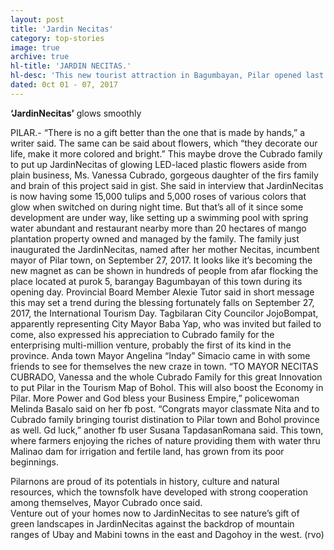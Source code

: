 ```yaml
---
layout: post
title: 'Jardin Necitas'
category: top-stories
image: true
archive: true
hl-title: 'JARDIN NECITAS.'
hl-desc: 'This new tourist attraction in Bagumbayan, Pilar opened last Wednesday. Named after Mayor NecitasCubrado, this garden is composed of LED lights that shines during night time even as environmentalists have their own criticism on this. In the photo are (L to R) Mayor Nita Cubrado, daughter Vanessa Cubrado and Board Member Kristine Alexie Tutor during the ribbon-cutting  ceremonies. (Photo by Ric V. Obedencio)'
dated: 0ct 01 - 07, 2017
---
```


**‘JardinNecitas’**
glows smoothly
 
PILAR.- “There is no a gift better than the one that is made by hands,” a writer said.
The same can be said about flowers, which “they decorate our life, make it more colored and bright.”
This maybe drove the Cubrado family to put up JardinNecitas of glowing LED-laced plastic flowers aside from plain business, Ms. Vanessa Cubrado, gorgeous daughter of the firs family and brain of this project said in gist.
She said in interview that JardinNecitas is now having some 15,000 tulips and 5,000 roses of various colors that glow when switched on during night time.
But that’s all of it since some development are under way, like setting up a swimming pool with spring water abundant and restaurant nearby more than 20 hectares of mango plantation property owned and managed by the family.
The family just inaugurated the JardinNecitas, named after her mother Necitas, incumbent mayor of Pilar town, on September 27, 2017.
It looks like it’s becoming the new magnet as can be shown in hundreds of people from afar flocking the place located at purok 5, barangay Bagumbayan of this town during its opening day.
Provincial Board Member Alexie Tutor said in short message this may set a trend during the blessing fortunately falls on September 27, 2017, the International Tourism Day.
Tagbilaran City Councilor JojoBompat, apparently representing City Mayor Baba Yap, who was invited but failed to come, also expressed his appreciation to Cubrado family for the enterprising multi-million venture, probably the first of its kind in the province.
Anda town Mayor Angelina “Inday” Simacio came in with some friends to see for themselves the new craze in town.
“TO MAYOR NECITAS CUBRADO, Vanessa and the whole Cubrado Family for this great Innovation to put Pilar in the Tourism Map of Bohol. This will also boost the Economy in Pilar. More Power and God bless your Business Empire,” policewoman Melinda Basalo said on her fb post.
“Congrats mayor classmate Nita and to Cubrado family bringing tourist distination to Pilar town and Bohol province as well. Gd luck,” another fb user Susana TapdasanRomana said.
This town, where farmers enjoying the riches of nature providing them with water thru Malinao dam for irrigation and fertile land, has grown from its poor beginnings.
 
Pilarnons are proud of its potentials in history, culture and natural resources, which the townsfolk have developed with strong cooperation among themselves, Mayor Cubrado once said.  
Venture out of your homes now to JardinNecitas to see nature’s gift of green landscapes in JardinNecitas against the backdrop of mountain ranges of Ubay and Mabini towns in the east and Dagohoy in the west. (rvo)


